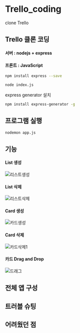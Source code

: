 # Trello_coding
clone Trello

## Trello 클론 코딩

#### 서버 : nodejs + express

#### 프론트 : JavaScript

```bash
npm install express --save
```

```bash
node index.js
```

express generator 설치

```bash
npm install express-generator -g
```

## 프로그램 실행

```bash
nodemon app.js
```



## 기능

#### List 생성

![리스트생성](https://user-images.githubusercontent.com/45963082/116802025-71328d00-ab4a-11eb-80bd-f51bdd95c18c.gif)


#### List  삭제

![리스트삭제](https://user-images.githubusercontent.com/45963082/116802030-7a235e80-ab4a-11eb-926a-fd2b361e2d6b.gif)



#### Card 생성

![카드생성](https://user-images.githubusercontent.com/45963082/116802032-80b1d600-ab4a-11eb-9a37-85557191f43c.gif)



#### Card 삭제

![카드삭제1](https://user-images.githubusercontent.com/45963082/116802085-f28a1f80-ab4a-11eb-90dc-14bf94da6fbf.gif)



#### 카드 Drag and Drop

![드래그](https://user-images.githubusercontent.com/45963082/116802036-8d362e80-ab4a-11eb-9299-2577fb940ff3.gif)



## 전체 앱 구성

## 트러블 슈팅

## 어려웠던 점

## 

